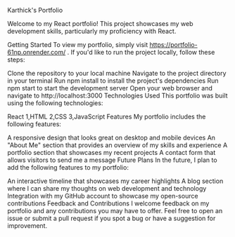 Karthick's Portfolio





Welcome to my React portfolio! This project showcases my web development skills, particularly my proficiency with React.

Getting Started
To view my portfolio, simply visit https://portfolio-61np.onrender.com/ . If you'd like to run the project locally, follow these steps:

Clone the repository to your local machine
Navigate to the project directory in your terminal
Run npm install to install the project's dependencies
Run npm start to start the development server
Open your web browser and navigate to http://localhost:3000
Technologies Used
This portfolio was built using the following technologies:

React
1,HTML
2,CSS
3,JavaScript
Features
My portfolio includes the following features:

A responsive design that looks great on desktop and mobile devices
An "About Me" section that provides an overview of my skills and experience
A portfolio section that showcases my recent projects
A contact form that allows visitors to send me a message
Future Plans
In the future, I plan to add the following features to my portfolio:

An interactive timeline that showcases my career highlights
A blog section where I can share my thoughts on web development and technology
Integration with my GitHub account to showcase my open-source contributions
Feedback and Contributions
I welcome feedback on my portfolio and any contributions you may have to offer. Feel free to open an issue or submit a pull request if you spot a bug or have a suggestion for improvement.
